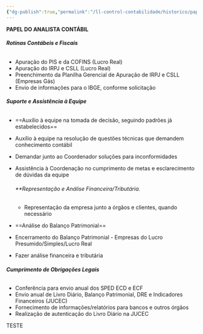 ```yaml
---
{"dg-publish":true,"permalink":"/ll-control-contabilidade/historico/papeldo-analista/","dgPassFrontmatter":true}
---
```




**PAPEL DO ANALISTA CONTÁBIL**


###### **Rotinas Contábeis e Fiscais**

- Apuração do PIS e da COFINS (Lucro Real)
- Apuração do IRPJ e CSLL (Lucro Real)
- Preenchimento da Planilha Gerencial de Apuração de IRPJ e CSLL (Empresas Gás)
- Envio de informações para o IBGE, conforme solicitação

###### **Suporte e Assistência à Equipe**

- ==Auxílio à equipe na tomada de decisão, seguindo padrões já estabelecidos==
- Auxílio à equipe na resolução de questões técnicas que demandem conhecimento contábil
- Demandar junto ao Coordenador soluções para inconformidades
- Assistência à Coordenação no cumprimento de metas e esclarecimento de dúvidas da equipe
  
  ###### **Representação e Análise Financeira/Tributária.
  
  - Representação da empresa junto a órgãos e clientes, quando necessário
- ==Análise do Balanço Patrimonial==
- Encerramento do Balanço Patrimonial - Empresas do Lucro Presumido/Simples/Lucro Real
- Fazer análise financeira e tributária

###### **Cumprimento de Obrigações Legais**

- Conferência para envio anual dos SPED ECD e ECF
- Envio anual de Livro Diário, Balanço Patrimonial, DRE e Indicadores Financeiros (JUCEC)
- Fornecimento de informações/relatórios para bancos e outros órgãos
- Realização de autenticação do Livro Diário na JUCEC

TESTE
